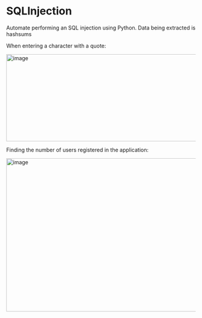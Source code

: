 # SQLInjection

Automate performing an SQL injection using Python. Data being extracted is hashsums

When entering a character with a quote:

<img width="538" height="232" alt="image" src="https://github.com/user-attachments/assets/6ebc74fd-b629-4f47-b409-8371e86d0569" />

Finding the number of users registered in the application:

<img width="775" height="408" alt="image" src="https://github.com/user-attachments/assets/685960e2-90a7-4425-a7e2-b94553aa0e5d" />
